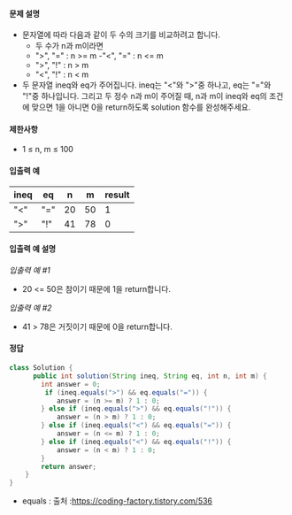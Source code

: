#### 문제 설명
- 문자열에 따라 다음과 같이 두 수의 크기를 비교하려고 합니다.
  - 두 수가 n과 m이라면
   - ">", "=" : n >= m
   -"<", "=" : n <= m
   - ">", "!" : n > m
   - "<", "!" : n < m
- 두 문자열 ineq와 eq가 주어집니다. ineq는 "<"와 ">"중 하나고, eq는 "="와 "!"중 하나입니다. 그리고 두 정수 n과 m이 주어질 때, n과 m이 ineq와 eq의 조건에 맞으면 1을 아니면 0을 return하도록 solution 함수를 완성해주세요.



#### 제한사항
- 1 ≤ n, m ≤ 100

#### 입출력 예<br>
|ineq|eq|n|m|result|
|---|---|---|---|---|
|"<"|"="|20|50|1|
|">"|"!"|41|78|0|

#### 입출력 예 설명
*입출력 예 #1*
- 20 <= 50은 참이기 때문에 1을 return합니다.

*입출력 예 #2*
- 41 > 78은 거짓이기 때문에 0을 return합니다.


#### 정답
```java
class Solution {
      public int solution(String ineq, String eq, int n, int m) {
        int answer = 0;
         if (ineq.equals(">") && eq.equals("=")) {
            answer = (n >= m) ? 1 : 0;
        } else if (ineq.equals(">") && eq.equals("!")) {
            answer = (n > m) ? 1 : 0;
        } else if (ineq.equals("<") && eq.equals("=")) {
            answer = (n <= m) ? 1 : 0;
        } else if (ineq.equals("<") && eq.equals("!")) {
            answer = (n < m) ? 1 : 0;
        }
        return answer;
    }
}
```

- equals : 출처 :https://coding-factory.tistory.com/536
